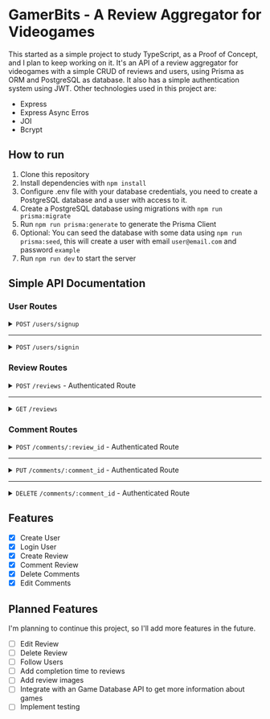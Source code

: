 # GamerBits - A Review Aggregator for Videogames

This started as a simple project to study TypeScript, as a Proof of Concept, and I plan to keep working on it. It's an API of a review aggregator for videogames with a simple CRUD of reviews and users, using Prisma as ORM and PostgreSQL as database. It also has a simple authentication system using JWT. Other technologies used in this project are:

-   Express
-   Express Async Erros
-   JOI
-   Bcrypt

## How to run

1. Clone this repository
2. Install dependencies with `npm install`
3. Configure .env file with your database credentials, you need to create a PostgreSQL database and a user with access to it.
4. Create a PostgreSQL database using migrations with `npm run prisma:migrate`
5. Run `npm run prisma:generate` to generate the Prisma Client
6. Optional: You can seed the database with some data using `npm run prisma:seed`, this will create a user with email `user@email.com` and password `example`
7. Run `npm run dev` to start the server

## Simple API Documentation

### User Routes

<details>
<summary><code>POST</code> <code>/users/signup</code></summary>

Body

```json
{
	"name": "John Doe",
	"email": "john@email.com",
	"password": "secretpassword",
	"picture_url": "https://picsum.photos/300/300"
}
```

Response - `201 CREATED`

```json
{
	"id": "1",
	"name": "John Doe",
	"email": "john@email.com",
	"picture_url": "https://picsum.photos/300/300",
	"created_at": "2021-03-01T00:00:00.000Z"
}
```

</details>

---

<details>
<summary><code>POST</code> <code>/users/signin</code></summary>

Body

```json
{
	"email": "john@email.com",
	"password": "secretpassword"
}
```

Response - `200 OK`

```json
{
	"token": "eyJhbGciOiJIUzI1NiIsInR5cCI6IkpXVCJ9.eyJlbWFpbCI6InRlc3RlQGVtYWlsLmNvbSIsImlhdCI6MTY4MTA1Mzc2N30.5ZUfRvvETQcJ57_PxF7v7mkdO-nZpa3C9QR1g1PEcXY"
}
```

</details>

### Review Routes

<details>
<summary><code>POST</code> <code>/reviews</code> - Authenticated Route</summary>

Body

```json
{
	"rating": 6.5,
	"review": "This game is Ok",
	"game": "Castlevania: Rondo of Blood"
}
```

Response - `201 CREATED`

```json
{
	"id": 3,
	"user_id": 1,
	"game_id": 2,
	"rating": "6.5",
	"review": "This game is Ok",
	"created_at": "2023-04-09T19:20:24.755Z"
}
```

</details>

---

<details>
<summary><code>GET</code> <code>/reviews</code></summary>

Query Params:
| Key | Type | Data type | Description |
| --- | --- | --- | --- |
| user | Optional| string | User name |
| game | Optional | string | Game name |

Response - `200 OK`

```json
[
	{
		"id": 3,
		"username_id": 1,
		"username": "John Doe",
		"picture_url": "https://picsum.photos/300/300",
		"game": "Castlevania: Rondo of Blood",
		"rating": "6.5",
		"review_text": "This game is Ok",
		"comments": [
			{
				"id": 4,
				"username_id": 2,
				"username": "Caio",
				"picture_url": null,
				"comment_text": "Good Review"
			}
		]
	}
]
```

</details>

### Comment Routes

<details>
<summary><code>POST</code> <code>/comments/:review_id</code> - Authenticated Route</summary>

Body

```json
{
	"comment": "Good Review!"
}
```

Response - `201 CREATED`

```json
{
	"id": 4,
	"review_id": 3,
	"user_id": 2,
	"text": "Good Review",
	"created_at": "2023-04-09T19:20:24.755Z"
}
```

</details>

---

<details>
<summary><code>PUT</code> <code>/comments/:comment_id</code> - Authenticated Route</summary>
Body

```json
{
	"comment": "New Text!"
}
```

Response - `200 OK`

```json
{
	"id": 4,
	"review_id": 3,
	"user_id": 2,
	"text": "New Text!",
	"created_at": "2023-04-09T19:20:24.755Z"
}
```

</details>

---

<details>
<summary><code>DELETE</code> <code>/comments/:comment_id</code> - Authenticated Route</summary>

Response - `204 NO CONTENT`

</details>

## Features

-   [x] Create User
-   [x] Login User
-   [x] Create Review
-   [x] Comment Review
-   [x] Delete Comments
-   [x] Edit Comments

## Planned Features

I'm planning to continue this project, so I'll add more features in the future.

-   [ ] Edit Review
-   [ ] Delete Review
-   [ ] Follow Users
-   [ ] Add completion time to reviews
-   [ ] Add review images
-   [ ] Integrate with an Game Database API to get more information about games
-   [ ] Implement testing
